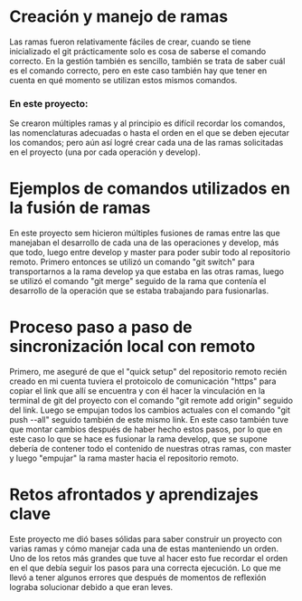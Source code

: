 # Creación y manejo de ramas
Las ramas fueron relativamente fáciles de crear, cuando se tiene inicializado el git prácticamente solo es cosa de saberse el comando correcto.
En la gestión también es sencillo, también se trata de saber cuál es el comando correcto, pero en este caso también hay que tener en cuenta en qué momento se utilizan estos mismos comandos.
### En este proyecto:
Se crearon múltiples ramas y al principio es difícil recordar los comandos, las nomenclaturas adecuadas o hasta el orden en el que se deben ejecutar los comandos; pero aún así logré crear cada una de las ramas solicitadas en el proyecto (una por cada operación y develop).
# Ejemplos de comandos utilizados en la fusión de ramas
En este proyecto sem hicieron múltiples fusiones de ramas entre las que manejaban el desarrollo de cada una de las operaciones y develop, más que todo, luego entre develop y master para poder subir todo al repositorio remoto. Primero entonces se utilizó un comando "git switch" para transportarnos a la rama develop ya que estaba en las otras ramas, luego se utilizó el comando "git merge" seguido de la rama que contenía el desarrollo de la operación que se estaba trabajando para fusionarlas.
# Proceso paso a paso de sincronización local con remoto
Primero, me aseguré de que el "quick setup" del repositorio remoto recién creado en mi cuenta tuviera el protoicolo de comunicación "https" para copiar el link que allí se encuentra y con él hacer la vinculación en la terminal de git del proyecto con el comando "git remote add origin" seguido del link. Luego se empujan todos los cambios actuales con el comando "git push --all" seguido también de este mismo link. En este caso también tuve que montar cambios después de haber hecho estos pasos, por lo que en este caso lo que se hace es fusionar la rama develop, que se supone debería de contener todo el contenido de nuestras otras ramas, con master y luego "empujar" la rama master hacia el repositorio remoto.
# Retos afrontados y aprendizajes clave
Este proyecto me dió bases sólidas para saber construir un proyecto con varias ramas y cómo manejar cada una de estas manteniendo un orden. Uno de los retos más grandes que tuve al hacer esto fue recordar el orden en el que debía seguir los pasos para una correcta ejecución. Lo que me llevó a tener algunos errores que después de momentos de reflexión lograba solucionar debido a que eran leves.
